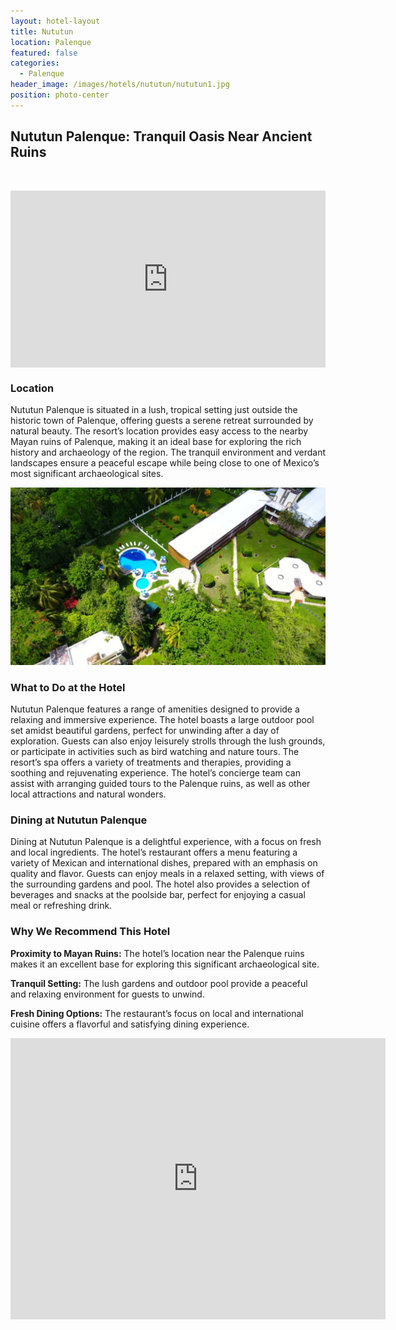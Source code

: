 ```yaml
---
layout: hotel-layout
title: Nututun
location: Palenque
featured: false
categories:
  - Palenque
header_image: /images/hotels/nututun/nututun1.jpg
position: photo-center
---
```

## Nututun Palenque: Tranquil Oasis Near Ancient Ruins

&nbsp;

<style>.embed-container { position: relative; padding-bottom: 56.25%; height: 0; overflow: hidden; max-width: 100%; } .embed-container iframe, .embed-container object, .embed-container embed { position: absolute; top: 0; left: 0; width: 100%; height: 100%; }</style>

<div class="embed-container"><iframe src="https://www.youtube.com/embed/QUNnkhOwzMA" frameborder="0" allowfullscreen=""></iframe></div>

### Location

Nututun Palenque is situated in a lush, tropical setting just outside the historic town of Palenque, offering guests a serene retreat surrounded by natural beauty. The resort’s location provides easy access to the nearby Mayan ruins of Palenque, making it an ideal base for exploring the rich history and archaeology of the region. The tranquil environment and verdant landscapes ensure a peaceful escape while being close to one of Mexico’s most significant archaeological sites.

![](/images/hotels/nututun/nututun3.jpg)

### What to Do at the Hotel

Nututun Palenque features a range of amenities designed to provide a relaxing and immersive experience. The hotel boasts a large outdoor pool set amidst beautiful gardens, perfect for unwinding after a day of exploration. Guests can also enjoy leisurely strolls through the lush grounds, or participate in activities such as bird watching and nature tours. The resort’s spa offers a variety of treatments and therapies, providing a soothing and rejuvenating experience. The hotel’s concierge team can assist with arranging guided tours to the Palenque ruins, as well as other local attractions and natural wonders.

### Dining at Nututun Palenque

Dining at Nututun Palenque is a delightful experience, with a focus on fresh and local ingredients. The hotel’s restaurant offers a menu featuring a variety of Mexican and international dishes, prepared with an emphasis on quality and flavor. Guests can enjoy meals in a relaxed setting, with views of the surrounding gardens and pool. The hotel also provides a selection of beverages and snacks at the poolside bar, perfect for enjoying a casual meal or refreshing drink.

### Why We Recommend This Hotel

**Proximity to Mayan Ruins:** The hotel’s location near the Palenque ruins makes it an excellent base for exploring this significant archaeological site.&nbsp;

**Tranquil Setting:** The lush gardens and outdoor pool provide a peaceful and relaxing environment for guests to unwind.&nbsp;

**Fresh Dining Options:** The restaurant’s focus on local and international cuisine offers a flavorful and satisfying dining experience.&nbsp;

<div class='map-container center'>

<iframe src="https://www.google.com/maps/embed?pb=!1m18!1m12!1m3!1d15220.816502151294!2d-91.99379965027507!3d17.497766648340445!2m3!1f0!2f0!3f0!3m2!1i1024!2i768!4f13.1!3m3!1m2!1s0x85f24fe93260e147%3A0xf6b47ffd0ca39061!2sHotel%20Nututun%20Palenque!5e0!3m2!1ses!2smx!4v1723603653035!5m2!1ses!2smx" width="600" height="450" style="border:0;" allowfullscreen="" loading="lazy" referrerpolicy="no-referrer-when-downgrade"></iframe>

</div>
&nbsp;